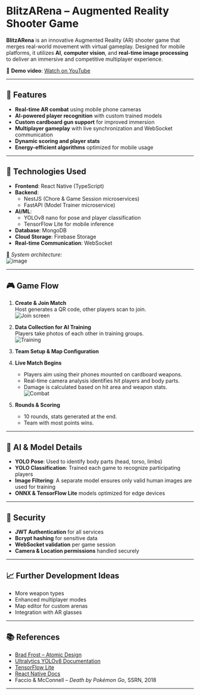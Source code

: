 # BlitzARena – Augmented Reality Shooter Game


**BlitzARena** is an innovative Augmented Reality (AR) shooter game that merges real-world movement with virtual gameplay. Designed for mobile platforms, it utilizes **AI**, **computer vision**, and **real-time image processing** to deliver an immersive and competitive multiplayer experience.

🔗 **Demo video**: [Watch on YouTube](https://youtu.be/LuKIQAvNbXc)

---

## 🚀 Features

- **Real-time AR combat** using mobile phone cameras
- **AI-powered player recognition** with custom trained models
- **Custom cardboard gun support** for improved immersion
- **Multiplayer gameplay** with live synchronization and WebSocket communication
- **Dynamic scoring and player stats**
- **Energy-efficient algorithms** optimized for mobile usage

---

## 🧠 Technologies Used

- **Frontend**: React Native (TypeScript)
- **Backend**:
  - NestJS (Chore & Game Session microservices)
  - FastAPI (Model Trainer microservice)
- **AI/ML**:
  - YOLOv8 nano for pose and player classification
  - TensorFlow Lite for mobile inference
- **Database**: MongoDB
- **Cloud Storage**: Firebase Storage
- **Real-time Communication**: WebSocket

📌 *System architecture:*  
![image](https://github.com/user-attachments/assets/69d87276-4be7-4c4b-8c51-747d3631ad09)


---

## 🎮 Game Flow

1. **Create & Join Match**  
   Host generates a QR code, other players scan to join.  
   ![Join screen](./images/page10_join.png)

2. **Data Collection for AI Training**  
   Players take photos of each other in training groups.  
   ![Training](./images/page11_training.png)

3. **Team Setup & Map Configuration**

4. **Live Match Begins**  
   - Players aim using their phones mounted on cardboard weapons.
   - Real-time camera analysis identifies hit players and body parts.
   - Damage is calculated based on hit area and weapon stats.  
   ![Combat](./images/page12_combat.png)

5. **Rounds & Scoring**  
   - 10 rounds, stats generated at the end.  
   - Team with most points wins.

---


## 🧩 AI & Model Details

- **YOLO Pose**: Used to identify body parts (head, torso, limbs)
- **YOLO Classification**: Trained each game to recognize participating players
- **Image Filtering**: A separate model ensures only valid human images are used for training
- **ONNX & TensorFlow Lite** models optimized for edge devices

---

## 🔐 Security

- **JWT Authentication** for all services
- **Bcrypt hashing** for sensitive data
- **WebSocket validation** per game session
- **Camera & Location permissions** handled securely

---


## 📈 Further Development Ideas

- More weapon types
- Enhanced multiplayer modes
- Map editor for custom arenas
- Integration with AR glasses

---

## 📚 References

- [Brad Frost – Atomic Design](http://atomicdesign.bradfrost.com/)
- [Ultralytics YOLOv8 Documentation](https://docs.ultralytics.com/)
- [TensorFlow Lite](https://www.tensorflow.org/lite)
- [React Native Docs](https://reactnative.dev/)
- Faccio & McConnell – *Death by Pokémon Go*, SSRN, 2018

---




